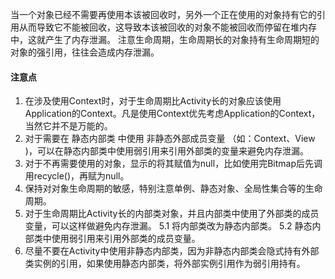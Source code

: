 当一个对象已经不需要再使用本该被回收时，另外一个正在使用的对象持有它的引用从而导致它不能被回收，这导致本该被回收的对象不能被回收而停留在堆内存中，这就产生了内存泄漏。
注意生命周期，生命周期长的对象持有生命周期短的对象的强引用，往往会造成内存泄漏。
#### 注意点
1. 在涉及使用Context时，对于生命周期比Activity长的对象应该使用Application的Context。凡是使用Context优先考虑Application的Context，当然它并不是万能的。
2. 对于需要在 静态内部类 中使用 非静态外部成员变量 （如：Context、View )，可以在静态内部类中使用弱引用来引用外部类的变量来避免内存泄漏。
3. 对于不再需要使用的对象，显示的将其赋值为null，比如使用完Bitmap后先调用recycle()，再赋为null。
4. 保持对对象生命周期的敏感，特别注意单例、静态对象、全局性集合等的生命周期。
5. 对于生命周期比Activity长的内部类对象，并且内部类中使用了外部类的成员变量，可以这样做避免内存泄漏。
5.1 将内部类改为静态内部类。
5.2 静态内部类中使用弱引用来引用外部类的成员变量。
6. 尽量不要在Activity中使用非静态内部类，因为非静态内部类会隐式持有外部类实例的引用，如果使用静态内部类，将外部实例引用作为弱引用持有。

